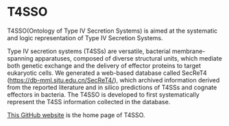 # T4SSO
T4SSO(Ontology of Type IV Secretion Systems) is aimed at the systematic and logic representation of Type IV Secretion Systems.

Type IV secretion systems (T4SSs) are versatile, bacterial membrane-spanning apparatuses, composed of diverse structural units, which mediate both genetic exchange and the delivery of effector proteins to target eukaryotic cells. We generated a web-based database called SecReT4 (https://db-mml.sjtu.edu.cn/SecReT4/), which archived information derived from the reported literature and in silico predictions of T4SSs and cognate effectors in bacteria. The T4SSO is developed to first systematically represent the T4SS information collected in the database. 

[This GitHub website](https://github.com/ontoice/T4SSO/) is the home page of T4SSO.

